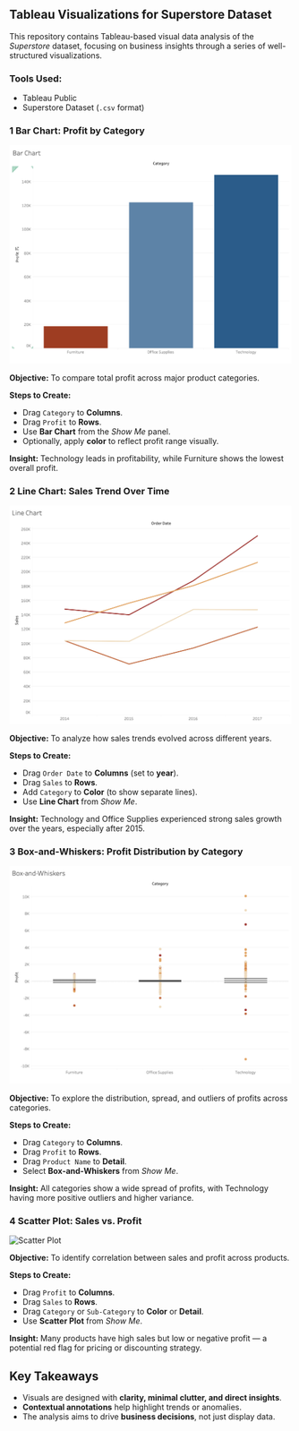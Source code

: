 ## Tableau Visualizations for Superstore Dataset

This repository contains Tableau-based visual data analysis of the *Superstore* dataset, focusing on business insights through a series of well-structured visualizations.

### Tools Used:

* Tableau Public
* Superstore Dataset (`.csv` format)

### 1 Bar Chart: **Profit by Category**

![Bar Chart](./images/bar_chart.png)

**Objective:**
To compare total profit across major product categories.

**Steps to Create:**

* Drag `Category` to **Columns**.
* Drag `Profit` to **Rows**.
* Use **Bar Chart** from the *Show Me* panel.
* Optionally, apply **color** to reflect profit range visually.

**Insight:**
Technology leads in profitability, while Furniture shows the lowest overall profit.

### 2 Line Chart: **Sales Trend Over Time**

![Line Chart](./images/line_chart.png)

**Objective:**
To analyze how sales trends evolved across different years.

**Steps to Create:**

* Drag `Order Date` to **Columns** (set to **year**).
* Drag `Sales` to **Rows**.
* Add `Category` to **Color** (to show separate lines).
* Use **Line Chart** from *Show Me*.

**Insight:**
Technology and Office Supplies experienced strong sales growth over the years, especially after 2015.


### 3 Box-and-Whiskers: **Profit Distribution by Category**

![Box Plot](./images/box_and_whiskers.png)

**Objective:**
To explore the distribution, spread, and outliers of profits across categories.

**Steps to Create:**

* Drag `Category` to **Columns**.
* Drag `Profit` to **Rows**.
* Drag `Product Name` to **Detail**.
* Select **Box-and-Whiskers** from *Show Me*.

**Insight:**
All categories show a wide spread of profits, with Technology having more positive outliers and higher variance.

### 4 Scatter Plot: **Sales vs. Profit**

![Scatter Plot](./images/scatter_plot.png)

**Objective:**
To identify correlation between sales and profit across products.

**Steps to Create:**

* Drag `Profit` to **Columns**.
* Drag `Sales` to **Rows**.
* Drag `Category` or `Sub-Category` to **Color** or **Detail**.
* Use **Scatter Plot** from *Show Me*.

**Insight:**
Many products have high sales but low or negative profit — a potential red flag for pricing or discounting strategy.

## Key Takeaways

* Visuals are designed with **clarity, minimal clutter, and direct insights**.
* **Contextual annotations** help highlight trends or anomalies.
* The analysis aims to drive **business decisions**, not just display data.
